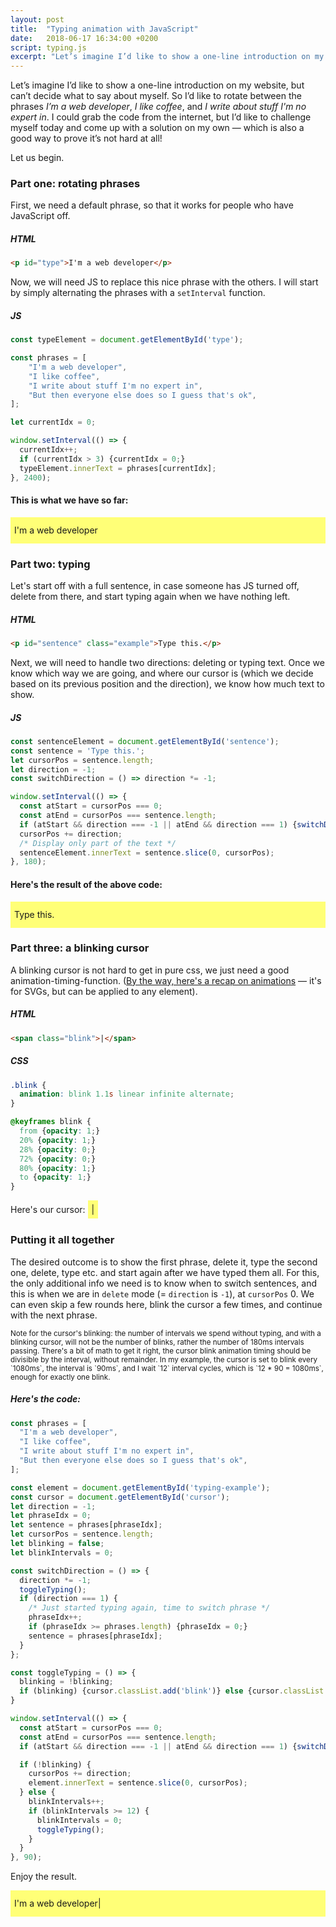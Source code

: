 ```yaml
---
layout: post
title:  "Typing animation with JavaScript"
date:   2018-06-17 16:34:00 +0200
script: typing.js
excerpt: "Let’s imagine I’d like to show a one-line introduction on my website, but can’t decide what to say about myself. So I’d like to rotate between phrases. I could grab the code from the internet, but I wonʼt do that today — coming up with my own solution is much more exciting!"
---
```


Let’s imagine I’d like to show a one-line introduction on my website, but can’t decide what to say about myself. So I’d like to rotate between the phrases *I’m a web developer*, *I like coffee*, and *I write about stuff I'm no expert in*. I could grab the code from the internet, but I’d like to challenge myself today and come up with a solution on my own — which is also a good way to prove it’s not hard at all!

Let us begin.

<style type="text/css">
  .example {
    background: #ff7;
    padding: 6px;
    height: 30px;
    line-height: 30px;
  }

  .blink {
    animation: blink 1.08s linear infinite alternate;
  }

  @keyframes blink {
    from {opacity: 1;}
    20% {opacity: 1;}
    28% {opacity: 0;}
    72% {opacity: 0;}
    80% {opacity: 1;}
    to {opacity: 1;}
  }
</style>

### Part one: rotating phrases

First, we need a default phrase, so that it works for people who have JavaScript off.

##### HTML
```html
<p id="type">I'm a web developer</p>
```

Now, we will need JS to replace this nice phrase with the others. I will start by simply alternating the phrases with a `setInterval` function.


##### JS
```javascript
const typeElement = document.getElementById('type');

const phrases = [
	"I'm a web developer",
	"I like coffee",
	"I write about stuff I'm no expert in",
	"But then everyone else does so I guess that's ok",
];

let currentIdx = 0;

window.setInterval(() => {
  currentIdx++;
  if (currentIdx > 3) {currentIdx = 0;}
  typeElement.innerText = phrases[currentIdx];
}, 2400);
```

#### This is what we have so far:
<p id="type1" class="example">
  I'm a web developer
</p>

### Part two: typing

Let's start off with a full sentence, in case someone has JS turned off, delete from there, and start typing again when we have nothing left.

##### HTML
```html
<p id="sentence" class="example">Type this.</p>
```

Next, we will need to handle two directions: deleting or typing text. Once we know which way we are going, and where our cursor is (which we decide based on its previous position and the direction), we know how much text to show.

##### JS
```javascript
const sentenceElement = document.getElementById('sentence');
const sentence = 'Type this.';
let cursorPos = sentence.length;
let direction = -1;
const switchDirection = () => direction *= -1;

window.setInterval(() => {
  const atStart = cursorPos === 0;
  const atEnd = cursorPos === sentence.length;
  if (atStart && direction === -1 || atEnd && direction === 1) {switchDirection();}
  cursorPos += direction;
  /* Display only part of the text */
  sentenceElement.innerText = sentence.slice(0, cursorPos);
}, 180);
```

#### Here's the result of the above code:
<p id="sentence" class="example">
  Type this.
</p>

### Part three: a blinking cursor

A blinking cursor is not hard to get in pure css, we just need a good animation-timing-function. ([By the way, here's a recap on animations](/blog/2018/05/10/svg-animations.html) — it's for SVGs, but can be applied to any element).
##### HTML
```html
<span class="blink">|</span>
```
##### CSS
```css
.blink {
  animation: blink 1.1s linear infinite alternate;
}

@keyframes blink {
  from {opacity: 1;}
  20% {opacity: 1;}
  28% {opacity: 0;}
  72% {opacity: 0;}
  80% {opacity: 1;}
  to {opacity: 1;}
}
```
Here's our cursor:
<span class="example"><span class="blink">|</span></span>

### Putting it all together

The desired outcome is to show the first phrase, delete it, type the second one, delete, type etc. and start again after we have typed them all. For this, the only additional info we need is to know when to switch sentences, and this is when we are in `delete` mode (= `direction` is `-1`), at `cursorPos` 0. We can even skip a few rounds here, blink the cursor a few times, and continue with the next phrase.

<small>
Note for the cursor's blinking: the number of intervals we spend without typing, and with a blinking cursor, will not be the number of blinks, rather the number of 180ms intervals passing. There's a bit of math to get it right, the cursor blink animation timing should be divisible by the interval, without remainder. In my example, the cursor is set to blink every `1080ms`, the interval is `90ms`, and I wait `12` interval cycles, which is `12 * 90 = 1080ms`, enough for exactly
one blink.
</small>

##### Here's the code:
```javascript
const phrases = [
  "I'm a web developer",
  "I like coffee",
  "I write about stuff I'm no expert in",
  "But then everyone else does so I guess that's ok",
];

const element = document.getElementById('typing-example');
const cursor = document.getElementById('cursor');
let direction = -1;
let phraseIdx = 0;
let sentence = phrases[phraseIdx];
let cursorPos = sentence.length;
let blinking = false;
let blinkIntervals = 0;

const switchDirection = () => {
  direction *= -1;
  toggleTyping();
  if (direction === 1) {
    /* Just started typing again, time to switch phrase */
    phraseIdx++;
    if (phraseIdx >= phrases.length) {phraseIdx = 0;}
    sentence = phrases[phraseIdx];
  }
};

const toggleTyping = () => {
  blinking = !blinking;
  if (blinking) {cursor.classList.add('blink')} else {cursor.classList.remove('blink');}
}

window.setInterval(() => {
  const atStart = cursorPos === 0;
  const atEnd = cursorPos === sentence.length;
  if (atStart && direction === -1 || atEnd && direction === 1) {switchDirection();}

  if (!blinking) {
    cursorPos += direction;
    element.innerText = sentence.slice(0, cursorPos);
  } else {
    blinkIntervals++;
    if (blinkIntervals >= 12) {
      blinkIntervals = 0;
      toggleTyping();
    }
  }
}, 90);
```

Enjoy the result.

<p class="example">
  <span id="typing-example">I'm a web developer</span><span id="cursor">|</span>
</p>
